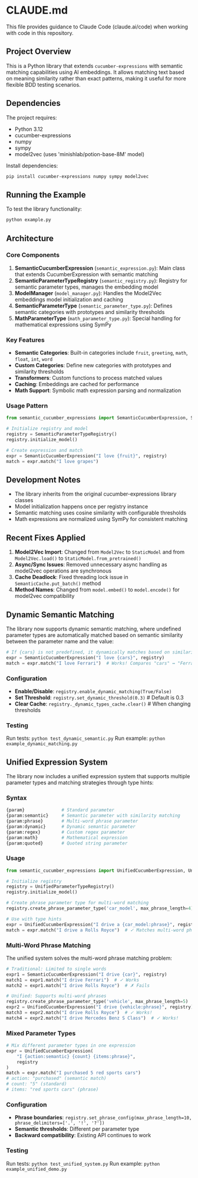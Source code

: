 # CLAUDE.md

This file provides guidance to Claude Code (claude.ai/code) when working with code in this repository.

## Project Overview

This is a Python library that extends `cucumber-expressions` with semantic matching capabilities using AI embeddings. It allows matching text based on meaning similarity rather than exact patterns, making it useful for more flexible BDD testing scenarios.

## Dependencies

The project requires:
- Python 3.12
- cucumber-expressions
- numpy
- sympy
- model2vec (uses 'minishlab/potion-base-8M' model)

Install dependencies:
```bash
pip install cucumber-expressions numpy sympy model2vec
```

## Running the Example

To test the library functionality:
```bash
python example.py
```

## Architecture

### Core Components

1. **SemanticCucumberExpression** (`semantic_expression.py`): Main class that extends CucumberExpression with semantic matching
2. **SemanticParameterTypeRegistry** (`semantic_registry.py`): Registry for semantic parameter types, manages the embedding model
3. **ModelManager** (`model_manager.py`): Handles the Model2Vec embeddings model initialization and caching
4. **SemanticParameterType** (`semantic_parameter_type.py`): Defines semantic categories with prototypes and similarity thresholds
5. **MathParameterType** (`math_parameter_type.py`): Special handling for mathematical expressions using SymPy

### Key Features

- **Semantic Categories**: Built-in categories include `fruit`, `greeting`, `math`, `float`, `int`, `word`
- **Custom Categories**: Define new categories with prototypes and similarity thresholds
- **Transformers**: Custom functions to process matched values
- **Caching**: Embeddings are cached for performance
- **Math Support**: Symbolic math expression parsing and normalization

### Usage Pattern

```python
from semantic_cucumber_expressions import SemanticCucumberExpression, SemanticParameterTypeRegistry

# Initialize registry and model
registry = SemanticParameterTypeRegistry()
registry.initialize_model()

# Create expression and match
expr = SemanticCucumberExpression("I love {fruit}", registry)
match = expr.match("I love grapes")
```

## Development Notes

- The library inherits from the original cucumber-expressions library classes
- Model initialization happens once per registry instance
- Semantic matching uses cosine similarity with configurable thresholds
- Math expressions are normalized using SymPy for consistent matching

## Recent Fixes Applied

1. **Model2Vec Import**: Changed from `Model2Vec` to `StaticModel` and from `Model2Vec.load()` to `StaticModel.from_pretrained()`
2. **Async/Sync Issues**: Removed unnecessary async handling as model2vec operations are synchronous
3. **Cache Deadlock**: Fixed threading lock issue in `SemanticCache.put_batch()` method
4. **Method Names**: Changed from `model.embed()` to `model.encode()` for model2vec compatibility

## Dynamic Semantic Matching

The library now supports dynamic semantic matching, where undefined parameter types are automatically matched based on semantic similarity between the parameter name and the value:

```python
# If {cars} is not predefined, it dynamically matches based on similarity
expr = SemanticCucumberExpression("I love {cars}", registry)
match = expr.match("I love Ferrari")  # Works! Compares "cars" ↔ "Ferrari"
```

### Configuration
- **Enable/Disable**: `registry.enable_dynamic_matching(True/False)`
- **Set Threshold**: `registry.set_dynamic_threshold(0.3)`  # Default is 0.3
- **Clear Cache**: `registry._dynamic_types_cache.clear()`  # When changing thresholds

### Testing
Run tests: `python test_dynamic_semantic.py`
Run example: `python example_dynamic_matching.py`

## Unified Expression System

The library now includes a unified expression system that supports multiple parameter types and matching strategies through type hints:

### Syntax
```python
{param}              # Standard parameter
{param:semantic}     # Semantic parameter with similarity matching
{param:phrase}       # Multi-word phrase parameter
{param:dynamic}      # Dynamic semantic parameter
{param:regex}        # Custom regex parameter
{param:math}         # Mathematical expression
{param:quoted}       # Quoted string parameter
```

### Usage
```python
from semantic_cucumber_expressions import UnifiedCucumberExpression, UnifiedParameterTypeRegistry

# Initialize registry
registry = UnifiedParameterTypeRegistry()
registry.initialize_model()

# Create phrase parameter type for multi-word matching
registry.create_phrase_parameter_type('car_model', max_phrase_length=4)

# Use with type hints
expr = UnifiedCucumberExpression("I drive a {car_model:phrase}", registry)
match = expr.match("I drive a Rolls Royce")  # ✓ Matches multi-word phrases!
```

### Multi-Word Phrase Matching
The unified system solves the multi-word phrase matching problem:

```python
# Traditional: Limited to single words
expr1 = SemanticCucumberExpression("I drive {car}", registry)
match1 = expr1.match("I drive Ferrari")  # ✓ Works
match2 = expr1.match("I drive Rolls Royce")  # ✗ Fails

# Unified: Supports multi-word phrases
registry.create_phrase_parameter_type('vehicle', max_phrase_length=5)
expr2 = UnifiedCucumberExpression("I drive {vehicle:phrase}", registry)
match3 = expr2.match("I drive Rolls Royce")  # ✓ Works!
match4 = expr2.match("I drive Mercedes Benz S Class")  # ✓ Works!
```

### Mixed Parameter Types
```python
# Mix different parameter types in one expression
expr = UnifiedCucumberExpression(
    "I {action:semantic} {count} {items:phrase}",
    registry
)
match = expr.match("I purchased 5 red sports cars")
# action: "purchased" (semantic match)
# count: "5" (standard)
# items: "red sports cars" (phrase)
```

### Configuration
- **Phrase boundaries**: `registry.set_phrase_config(max_phrase_length=10, phrase_delimiters=['.', '!', '?'])`
- **Semantic thresholds**: Different per parameter type
- **Backward compatibility**: Existing API continues to work

### Testing
Run tests: `python test_unified_system.py`
Run example: `python example_unified_demo.py`